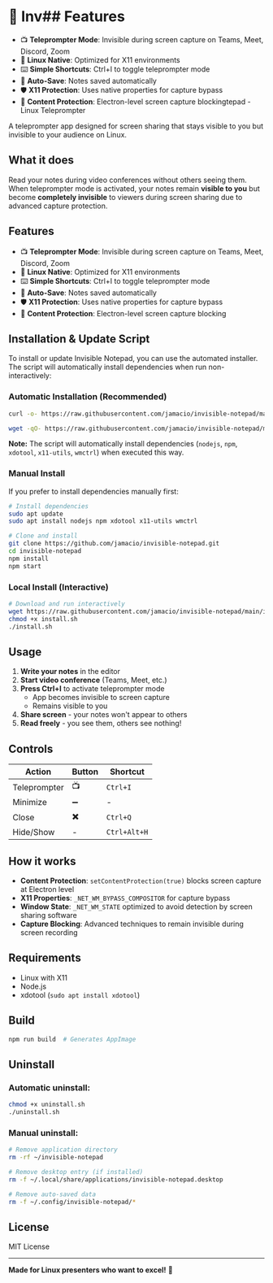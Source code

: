 # 🐧 Inv## Features

- 📺 **Teleprompter Mode**: Invisible during screen capture on Teams, Meet, Discord, Zoom
- 🐧 **Linux Native**: Optimized for X11 environments
- ⌨️ **Simple Shortcuts**: Ctrl+I to toggle teleprompter mode
- 💾 **Auto-Save**: Notes saved automatically
- 🛡️ **X11 Protection**: Uses native properties for capture bypass
- 🎯 **Content Protection**: Electron-level screen capture blockingtepad - Linux Teleprompter

A teleprompter app designed for screen sharing that stays visible to you but invisible to your audience on Linux.

## What it does

Read your notes during video conferences without others seeing them. When teleprompter mode is activated, your notes remain **visible to you** but become **completely invisible** to viewers during screen sharing due to advanced capture protection.

## Features

- 📺 **Teleprompter Mode**: Invisible during screen capture on Teams, Meet, Discord, Zoom
- 🐧 **Linux Native**: Optimized for X11 environments
- ⌨️ **Simple Shortcuts**: Ctrl+I to toggle teleprompter mode
- 💾 **Auto-Save**: Notes saved automatically
- 🛡️ **X11 Protection**: Uses native properties for capture bypass
- 🎯 **Content Protection**: Electron-level screen capture blocking

## Installation & Update Script

To install or update Invisible Notepad, you can use the automated installer. The script will automatically install dependencies when run non-interactively:

### Automatic Installation (Recommended)

```bash
curl -o- https://raw.githubusercontent.com/jamacio/invisible-notepad/main/install.sh | bash
```

```bash
wget -qO- https://raw.githubusercontent.com/jamacio/invisible-notepad/main/install.sh | bash
```

**Note:** The script will automatically install dependencies (`nodejs`, `npm`, `xdotool`, `x11-utils`, `wmctrl`) when executed this way.

### Manual Install

If you prefer to install dependencies manually first:

```bash
# Install dependencies
sudo apt update
sudo apt install nodejs npm xdotool x11-utils wmctrl

# Clone and install
git clone https://github.com/jamacio/invisible-notepad.git
cd invisible-notepad
npm install
npm start
```

### Local Install (Interactive)

```bash
# Download and run interactively
wget https://raw.githubusercontent.com/jamacio/invisible-notepad/main/install.sh
chmod +x install.sh
./install.sh
```

## Usage

1. **Write your notes** in the editor
2. **Start video conference** (Teams, Meet, etc.)
3. **Press Ctrl+I** to activate teleprompter mode
   - App becomes invisible to screen capture
   - Remains visible to you
4. **Share screen** - your notes won't appear to others
5. **Read freely** - you see them, others see nothing!

## Controls

| Action       | Button | Shortcut     |
| ------------ | ------ | ------------ |
| Teleprompter | 📺     | `Ctrl+I`     |
| Minimize     | ➖     | -            |
| Close        | ✖️     | `Ctrl+Q`     |
| Hide/Show    | -      | `Ctrl+Alt+H` |

## How it works

- **Content Protection**: `setContentProtection(true)` blocks screen capture at Electron level
- **X11 Properties**: `_NET_WM_BYPASS_COMPOSITOR` for capture bypass
- **Window State**: `_NET_WM_STATE` optimized to avoid detection by screen sharing software
- **Capture Blocking**: Advanced techniques to remain invisible during screen recording

## Requirements

- Linux with X11
- Node.js
- xdotool (`sudo apt install xdotool`)

## Build

```bash
npm run build  # Generates AppImage
```

## Uninstall

### Automatic uninstall:

```bash
chmod +x uninstall.sh
./uninstall.sh
```

### Manual uninstall:

```bash
# Remove application directory
rm -rf ~/invisible-notepad

# Remove desktop entry (if installed)
rm -f ~/.local/share/applications/invisible-notepad.desktop

# Remove auto-saved data
rm -f ~/.config/invisible-notepad/*
```

## License

MIT License

---

**Made for Linux presenters who want to excel!** 🚀
